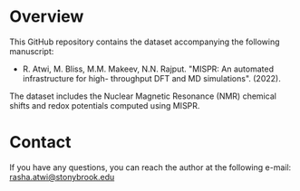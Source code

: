# Overview

This GitHub repository contains the dataset accompanying the following manuscript:
* R. Atwi, M. Bliss, M.M. Makeev, N.N. Rajput. "MISPR: An automated infrastructure for high- throughput DFT and MD simulations". (2022). 

The dataset includes the Nuclear Magnetic Resonance (NMR) chemical shifts and redox potentials computed using MISPR. 

# Contact 
If you have any questions, you can reach the author at the following e-mail:
rasha.atwi@stonybrook.edu